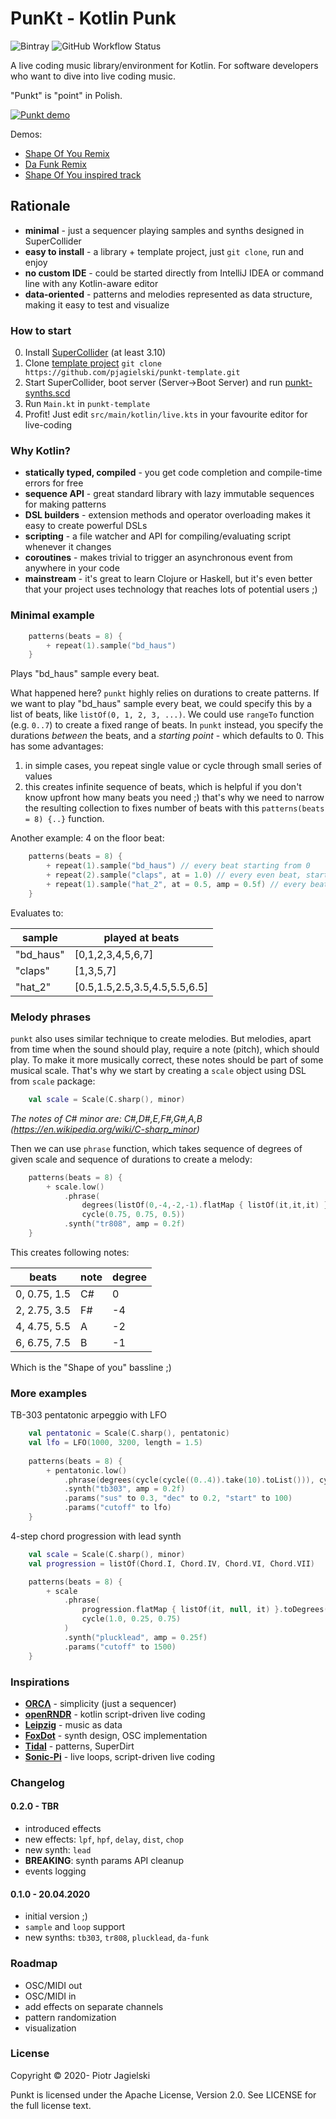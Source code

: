 # PunKt - Kotlin Punk
![Bintray](https://img.shields.io/bintray/v/punkt/punkt/punkt)
![GitHub Workflow Status](https://img.shields.io/github/workflow/status/pjagielski/punkt/CI)

A live coding music library/environment for Kotlin. For software developers who want to dive into live coding music.

"Punkt" is "point" in Polish.

[![Punkt demo](screen.png)](https://youtu.be/94xzNW6hxR8?t=120)

Demos: 
* [Shape Of You Remix](https://youtu.be/TBDG_34yKys?t=182)
* [Da Funk Remix](https://youtu.be/OdQQJPpL6Lo?t=136)
* [Shape Of You inspired track](https://youtu.be/94xzNW6hxR8?t=80)

## Rationale
* **minimal** - just a sequencer playing samples and synths designed in SuperCollider  
* **easy to install** - a library + template project, just `git clone`, run and enjoy
* **no custom IDE** - could be started directly from IntelliJ IDEA or command line with any Kotlin-aware editor 
* **data-oriented** - patterns and melodies represented as data structure, making it easy to test and visualize

### How to start
0. Install [SuperCollider](https://supercollider.github.io/download) (at least 3.10)
1. Clone [template project](https://github.com/pjagielski/punkt-template) `git clone https://github.com/pjagielski/punkt-template.git`
2. Start SuperCollider, boot server (Server->Boot Server) and run [punkt-synths.scd](https://raw.githubusercontent.com/pjagielski/punkt/master/src/main/resources/punkt-synths.scd)
3. Run `Main.kt` in `punkt-template`
4. Profit! Just edit `src/main/kotlin/live.kts` in your favourite editor for live-coding 

### Why Kotlin?
* **statically typed, compiled** - you get code completion and compile-time errors for free
* **sequence API** - great standard library with lazy immutable sequences for making patterns
* **DSL builders** - extension methods and operator overloading makes it easy to create powerful DSLs 
* **scripting** - a file watcher and API for compiling/evaluating script whenever it changes
* **coroutines** - makes trivial to trigger an asynchronous event from anywhere in your code
* **mainstream** - it's great to learn Clojure or Haskell, but it's even better that your project uses technology that reaches lots of potential users ;) 

### Minimal example

```kotlin
    patterns(beats = 8) {
        + repeat(1).sample("bd_haus")       
    }
```
Plays "bd_haus" sample every beat.

What happened here? `punkt` highly relies on durations to create patterns. If we want to play "bd_haus" sample every
beat, we could specify this by a list of beats, like `listOf(0, 1, 2, 3, ...)`. We could use `rangeTo` function (e.g. `0..7`) to
create a fixed range of beats. In `punkt` instead, you specify the durations *between* the beats, and a
*starting point* - which defaults to 0. This has some advantages:
 1. in simple cases, you repeat single value or cycle through small series of values
 2. this creates infinite sequence of beats, which is helpful if you don't know upfront how many beats you need ;) 
 that's why we need to narrow the resulting collection to fixes number of beats with this `patterns(beats = 8) {..}` 
 function.
 
 Another example: 4 on the floor beat:
 ```kotlin
     patterns(beats = 8) {
         + repeat(1).sample("bd_haus") // every beat starting from 0
         + repeat(2).sample("claps", at = 1.0) // every even beat, starting from 1     
         + repeat(1).sample("hat_2", at = 0.5, amp = 0.5f) // every beat, starting from 0.5
     }
 ```
Evaluates to:

| sample    | played at beats               |
|-----------|-------------------------------|
| "bd_haus" | [0,1,2,3,4,5,6,7]             |
| "claps"   | [1,3,5,7]                     |
| "hat_2"   | [0.5,1.5,2.5,3.5,4.5,5.5,6.5] | 

### Melody phrases
`punkt` also uses similar technique to create melodies. But melodies, apart from time when the sound should play,
require a note (pitch), which should play. To make it more musically correct, these notes should be part
of some musical scale. That's why we start by creating a `scale` object using DSL from `scale` package:

```kotlin
    val scale = Scale(C.sharp(), minor)
```
*The notes of C# minor are: C#,D#,E,F#,G#,A,B (https://en.wikipedia.org/wiki/C-sharp_minor)*

Then we can use `phrase` function, which takes sequence of degrees of given scale and sequence of durations to create a melody: 
```kotlin
    patterns(beats = 8) {
        + scale.low()
            .phrase(
                degrees(listOf(0,-4,-2,-1).flatMap { listOf(it,it,it) }),
                cycle(0.75, 0.75, 0.5))
            .synth("tr808", amp = 0.2f)
    }
```
This creates following notes:

| beats        | note | degree |
|--------------|------|--------|
| 0, 0.75, 1.5 | C#   |     0  |
| 2, 2.75, 3.5 | F#   |    -4  |
| 4, 4.75, 5.5 | A    |    -2  |
| 6, 6.75, 7.5 | B    |    -1  |

Which is the "Shape of you" bassline ;)

### More examples
TB-303 pentatonic arpeggio with LFO
```kotlin
    val pentatonic = Scale(C.sharp(), pentatonic)
    val lfo = LFO(1000, 3200, length = 1.5)
    
    patterns(beats = 8) {
        + pentatonic.low()
            .phrase(degrees(cycle(cycle((0..4)).take(10).toList())), cycle(0.25))
            .synth("tb303", amp = 0.2f)
            .params("sus" to 0.3, "dec" to 0.2, "start" to 100)
            .params("cutoff" to lfo)
    }
``` 

4-step chord progression with lead synth
```kotlin
    val scale = Scale(C.sharp(), minor)
    val progression = listOf(Chord.I, Chord.IV, Chord.VI, Chord.VII)

    patterns(beats = 8) {
        + scale
            .phrase(
                progression.flatMap { listOf(it, null, it) }.toDegrees(),
                cycle(1.0, 0.25, 0.75)
            )
            .synth("plucklead", amp = 0.25f)
            .params("cutoff" to 1500)
    }
```

### Inspirations
* **[ORCΛ](https://github.com/hundredrabbits/Orca)** - simplicity (just a sequencer)
* **[openRNDR](https://github.com/openrndr/openrndr)** - kotlin script-driven live coding
* **[Leipzig](https://github.com/ctford/leipzig)** - music as data
* **[FoxDot](https://github.com/Qirky/FoxDot)** - synth design, OSC implementation
* **[Tidal](https://github.com/tidalcycles/Tidal)** - patterns, SuperDirt
* **[Sonic-Pi](https://github.com/samaaron/sonic-pi)** - live loops, script-driven live coding

### Changelog

#### 0.2.0 - TBR
* introduced effects
* new effects: `lpf`, `hpf`, `delay`, `dist`, `chop`
* new synth: `lead` 
* **BREAKING**: synth params API cleanup
* events logging
 
#### 0.1.0 - 20.04.2020
* initial version ;)
* `sample` and `loop` support
* new synths: `tb303`, `tr808`, `plucklead`, `da-funk`

### Roadmap
* OSC/MIDI out
* OSC/MIDI in
* add effects on separate channels
* pattern randomization
* visualization

### License
Copyright © 2020- Piotr Jagielski

Punkt is licensed under the Apache License, Version 2.0. See LICENSE for the full license text.






